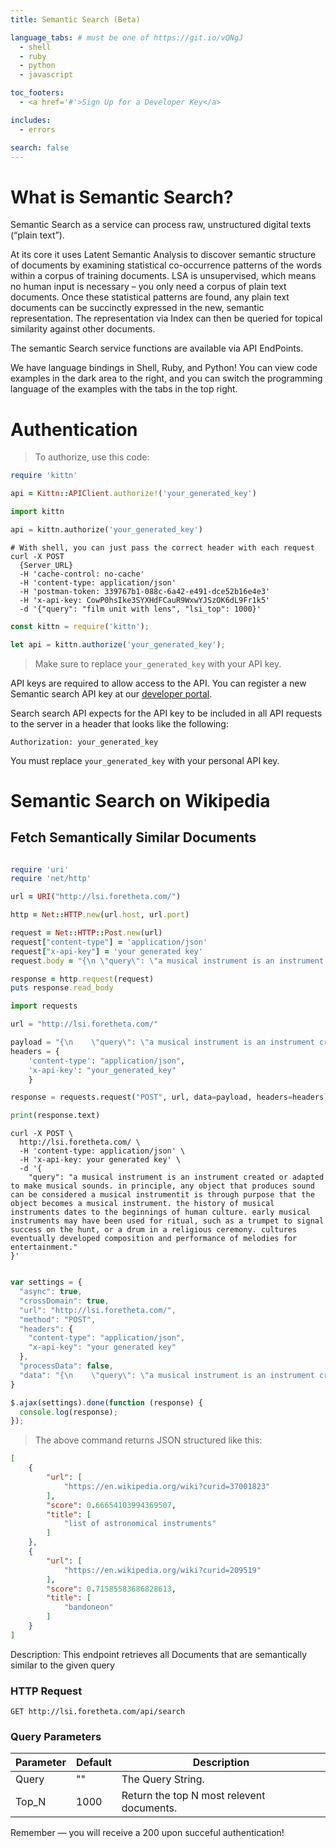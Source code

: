 ```yaml
---
title: Semantic Search (Beta)

language_tabs: # must be one of https://git.io/vQNgJ
  - shell
  - ruby
  - python
  - javascript

toc_footers:
  - <a href='#'>Sign Up for a Developer Key</a>

includes:
  - errors

search: false
---
```


# What is Semantic Search? 
 
Semantic Search as a service can process raw, unstructured digital texts (“plain text”). 

At its core it uses Latent Semantic Analysis to discover semantic structure of documents by examining statistical co-occurrence patterns of the words within a corpus of training documents. LSA is unsupervised, which means no human input is necessary – you only need a corpus of plain text documents. Once these statistical patterns are found, any plain text documents can be succinctly expressed in the new, semantic representation. The representation via Index can then be queried for topical similarity against other documents. 

The semantic Search service functions are available via API EndPoints.

We have language bindings in Shell, Ruby, and Python! You can view code examples in the dark area to the right, and you can switch the programming language of the examples with the tabs in the top right.


# Authentication

> To authorize, use this code:

```ruby
require 'kittn'

api = Kittn::APIClient.authorize!('your_generated_key')
```

```python
import kittn

api = kittn.authorize('your_generated_key')
```

```shell
# With shell, you can just pass the correct header with each request
curl -X POST 
  {Server_URL}
  -H 'cache-control: no-cache' 
  -H 'content-type: application/json' 
  -H 'postman-token: 339767b1-088c-6a42-e491-dce52b16e4e3' 
  -H 'x-api-key: CowP0hsIke3SYXHdFCauR9WxwYJSzOK6dL9Fr1k5' 
  -d '{"query": "film unit with lens", "lsi_top": 1000}'

```

```javascript
const kittn = require('kittn');

let api = kittn.authorize('your_generated_key');
```

> Make sure to replace `your_generated_key` with your API key.

API keys are required to allow access to the API. You can register a new Semantic search API key at our [developer portal](http://lsi.fortheta.com/developers).

Search search API expects for the API key to be included in all API requests to the server in a header that looks like the following:

`Authorization: your_generated_key`

<aside class="notice">
You must replace <code>your_generated_key</code> with your personal API key.
</aside>


# Semantic Search on Wikipedia  

## Fetch Semantically Similar Documents

```ruby

require 'uri'
require 'net/http'

url = URI("http://lsi.foretheta.com/")

http = Net::HTTP.new(url.host, url.port)

request = Net::HTTP::Post.new(url)
request["content-type"] = 'application/json'
request["x-api-key"] = 'your generated key'
request.body = "{\n \"query\": \"a musical instrument is an instrument created or adapted to make musical sounds. in principle, any object that produces sound can be considered a musical instrumentit is through purpose that the object becomes a musical instrument. the history of musical instruments dates to the beginnings of human culture. early musical instruments may have been used for ritual, such as a trumpet to signal success on the hunt, or a drum in a religious ceremony. cultures eventually developed composition and performance of melodies for entertainment.\"\n}"

response = http.request(request)
puts response.read_body

```

```python
import requests

url = "http://lsi.foretheta.com/"

payload = "{\n    \"query\": \"a musical instrument is an instrument created or adapted to make musical sounds. in principle, any object that produces sound can be considered a musical instrumentit is through purpose that the object becomes a musical instrument. the history of musical instruments dates to the beginnings of human culture. early musical instruments may have been used for ritual, such as a trumpet to signal success on the hunt, or a drum in a religious ceremony. cultures eventually developed composition and performance of melodies for entertainment.\"\n}"
headers = {
    'content-type': "application/json",
    'x-api-key': "your_generated_key"
    }

response = requests.request("POST", url, data=payload, headers=headers)

print(response.text)
```

```shell
curl -X POST \
  http://lsi.foretheta.com/ \
  -H 'content-type: application/json' \
  -H 'x-api-key: your generated key' \
  -d '{
    "query": "a musical instrument is an instrument created or adapted to make musical sounds. in principle, any object that produces sound can be considered a musical instrumentit is through purpose that the object becomes a musical instrument. the history of musical instruments dates to the beginnings of human culture. early musical instruments may have been used for ritual, such as a trumpet to signal success on the hunt, or a drum in a religious ceremony. cultures eventually developed composition and performance of melodies for entertainment."
}'
```

```javascript

var settings = {
  "async": true,
  "crossDomain": true,
  "url": "http://lsi.foretheta.com/",
  "method": "POST",
  "headers": {
    "content-type": "application/json",
    "x-api-key": "your generated key"
  },
  "processData": false,
  "data": "{\n    \"query\": \"a musical instrument is an instrument created or adapted to make musical sounds. in principle, any object that produces sound can be considered a musical instrumentit is through purpose that the object becomes a musical instrument. the history of musical instruments dates to the beginnings of human culture. early musical instruments may have been used for ritual, such as a trumpet to signal success on the hunt, or a drum in a religious ceremony. cultures eventually developed composition and performance of melodies for entertainment.\"\n}"
}

$.ajax(settings).done(function (response) {
  console.log(response);
});

```

> The above command returns JSON structured like this:

```json
[
    {
        "url": [
            "https://en.wikipedia.org/wiki?curid=37001823"
        ],
        "score": 0.66654103994369507,
        "title": [
            "list of astronomical instruments"
        ]
    },
    {
        "url": [
            "https://en.wikipedia.org/wiki?curid=209519"
        ],
        "score": 0.71585583686828613,
        "title": [
            "bandoneon"
        ]
    }
]
```

Description: This endpoint retrieves all Documents that are semantically similar to the given query 

### HTTP Request

`GET http://lsi.foretheta.com/api/search`

### Query Parameters

Parameter | Default | Description
--------- | ------- | -----------
Query | "" | The Query String.
Top_N | 1000 | Return the top N most relevent documents.

<aside class="success">
Remember — you will receive a 200 upon succeful authentication!
</aside>